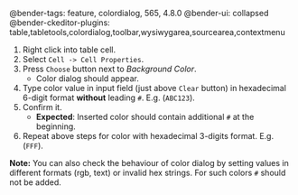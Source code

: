 @bender-tags: feature, colordialog, 565, 4.8.0
@bender-ui: collapsed
@bender-ckeditor-plugins: table,tabletools,colordialog,toolbar,wysiwygarea,sourcearea,contextmenu

1. Right click into table cell.
1. Select `Cell -> Cell Properties`.
1. Press `Choose` button next to _Background Color_.
	* Color dialog should appear.
1. Type color value in input field (just above `Clear` button) in hexadecimal 6-digit format **without** leading `#`.
   E.g. (`ABC123`).
1. Confirm it.
	* **Expected**: Inserted color should contain additional `#` at the beginning.
1. Repeat above steps for color with hexadecimal 3-digits format. E.g. (`FFF`).

**Note:** You can also check the behaviour of color dialog by setting values in different formats (rgb, text) or invalid
hex strings. For such colors `#` should not be added.
